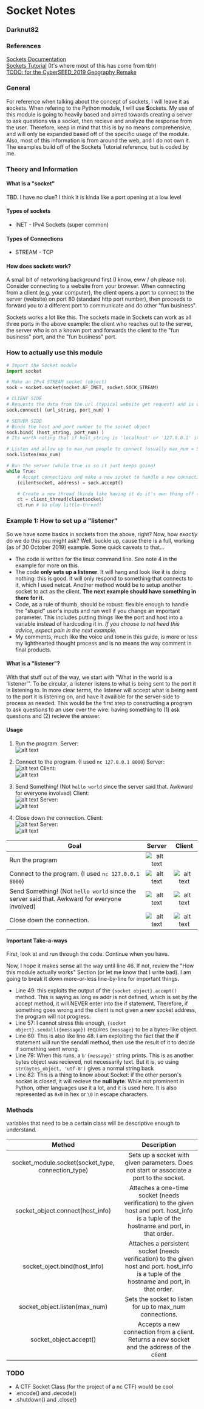 # Socket Notes
### Darknut82

### References
[Sockets Documentation](https://docs.python.org/3/library/socket.html#socket-objects)  
[Sockets Tutorial](https://docs.python.org/3/howto/sockets.html) (It's where most of this has come from tbh)  
[TODO: for the CyberSEED_2019 Geography Remake](https://www.instructables.com/id/Netcat-in-Python/)  

### General
For reference when talking about the concept of sockets, I will leave it as **s**ockets. When refering to the Python module, I will use **S**ockets. My use of this module is going to heavily based and aimed towards creating a server to ask questions via a socket, then recieve and analyze the response from the user. Therefore, keep in mind that this is by no means comprehensive, and will only be expanded based off of the specific usage of the module. Also, most of this information is from around the web, and I do not own it. The examples build off of the Sockets Tutorial reference, but is coded by me. 

### Theory and Information

#### What is a "socket"
TBD. I have no clue? I think it is kinda like a port opening at a low level

#### Types of sockets
* INET - IPv4 Sockets (super common)

#### Types of Connections
* STREAM - TCP

#### How does sockets work?
A small bit of networking background first (I know, eww / oh please no). Consider connecting to a website from your browser. When connecting from a client (e.g. your computer), the client opens a port to connect to the server (website) on port 80 (standard http port number), then proceeds to forward you to a different port to communicate and do other "fun business".  

Sockets works a lot like this. The sockets made in Sockets can work as all three ports in the above example: the client who reaches out to the server, the server who is on a known port and forwards the client to the "fun business" port, and the "fun business"  port. 

### How to actually use this module
``` python
# Import the Socket module
import socket

# Make an IPv4 STREAM socket (object)
sock = socket.socket(socket.AF_INET, socket.SOCK_STREAM)

# CLIENT SIDE
# Requests the data from the url (typical website get request) and is destroyed
sock.connect( (url_string, port_num) )

# SERVER SIDE
# Binds the host and port number to the socket object
sock.bind( (host_string, port_num) )
# Its worth noting that if host_string is 'localhost' or '127.0.0.1' it is only accessible on your system

# Listen and allow up to max_num people to connect (usually max_num = 5)
sock.listen(max_num)

# Run the server (while true is so it just keeps going)
while True:
    # Accept connections and make a new socket to handle a new connection
    (cilentsocket, address) = sock.accept()

    # Create a new thread (kinda like having it do it's own thing off to the side)
    ct = client_thread(clientsocket)
    ct.run # Go play little-thread!
```

### Example 1: How to set up a "listener"
So we have some basics in sockets from the above, right? Now, how _exactly_ do we do this you might ask? Well, buckle up, cause there is a full, working (as of 30 October 2019) example. Some quick caveats to that...  
* The code is written for the linux command line. See note 4 in the example for more on this.  
* The code **only sets up a listener**. It will hang and look like it is doing nothing: this is good. It will only respond to something that connects to it, which I used netcat. Another method would be to setup another socket to act as the client. **The next example should have something in there for it.**  
* Code, as a rule of thumb, should be robust: flexible enough to handle the "stupid" user's inputs and run well if you change an important parameter. This includes putting things like the port and host into a variable instead of hardcoding it in. _If you choose to not heed this advice, expect pain in the next example._
* My comments, much like the voice and tone in this guide, is more or less my lighthearted thought process and is no means the way comment in final products.  
  
#### What is a "listener"?
With that stuff out of the way, we start with "What in the world is a 'listener'". To be circular, a listener listens to what is being sent to the port it is listening to. In more clear terms, the listener will accept what is being sent to the port it is listening on, and have it availible for the server-side to process as needed. This would be the first step to constructing a program to ask questions to an user over the wire: having something to (1) ask questions and (2) recieve the answer. 

#### Usage
1. Run the program. 
Server:  
![alt text](https://fake.url "Initial Server Setup")

2. Connect to the program. (I used `nc 127.0.0.1 8000`)
Server:  
![alt text](https://fake.url "Netcat Terminal Response")
Client:  
![alt text](https://fake.url "Server Accepts the Connection")

3. Send Something! (Not `hello world` since the server said that. Awkward for everyone involved)
Client:  
![alt text](https://fake.url "Client Sends Message")
Server:  
![alt text](https://fake.url "Server Recieves Message")

4. Close down the connection.
Client:  
![alt text](https://fake.url "Client Shuts Down")
Server:  
![alt text](https://fake.url "Program Finishes")

| Goal | Server | Client | 
| ---- | :----: | :----: |
| Run the program | ![alt text](https://fake.url "Initial Server Setup") |  |
| Connect to the program. (I used `nc 127.0.0.1 8000`) | ![alt text](https://fake.url "Server Accepts the Connection") | ![alt text](https://fake.url "Netcat Terminal Response") | 
| Send Something! (Not `hello world` since the server said that. Awkward for everyone involved) | ![alt text](https://fake.url "Server Recieves Message") | ![alt text](https://fake.url "Client Sends Message") | 
| Close down the connection. | ![alt text](https://fake.url "Program Finishes") | ![alt text](https://fake.url "Client Shuts Down") | 

#### Important Take-a-ways
First, look at and run through the code. Continue when you have.  
  
Now, I hope it makes sense all the way until line 46. If not, review the "How this module actually works" Section (or let me know that I write bad). I am going to break it down more-or-less line-by-line for important things. 
* Line 49: this exploits the output of the `{socket object}.accept()` method. This is saying as long as addr is not defined, which is set by the accept method, it will NEVER enter into the if statement. Therefore, if something goes wrong and the client is not given a new socket address, the program will not progress.
* Line 57: I cannot stress this enough, `{socket object}.sendall({message})` requires `{message}` to be a bytes-like object.
* Line 60: This is also like line 48. I am exploiting the fact that the if statement will run the sendall method, then use the result of it to decide if something went wrong. 
* Line 79: When this runs, a `b'{message}'` string prints. This is as another bytes object was recieved, not necessarily text. But it is, so using `str(bytes_object, 'utf-8')` gives a normal string back
* Line 82: This is a thing to know about Socket: if the other person's socket is closed, it will recieve the **null byte**. While not prominent in Python, other languages use it a lot, and it is used here. It is also represented as `0x0` in hex or `\0` in escape characters.  

### Methods
variables that need to be a certain class will be descriptive enough to understand.
  
| Method | Description | 
| :---:  | :----:      |
| socket_module.socket(socket_type, connection_type) | Sets up a socket with given parameters. Does not start or associate a port to the socket. |
| socket_object.connect(host_info) | Attaches a one-time socket (needs verification) to the given host and port. host_info is a tuple of the hostname and port, in that order. |
| socket_oject.bind(host_info) | Attaches a persistent socket (needs verification) to the given host and port. host_info is a tuple of the hostname and port, in that order. |
| socket_object.listen(max_num) | Sets the socket to listen for up to max_num connections. |
| socket_object.accept() | Accepts a new connection from a client. Returns a new socket and the address of the client |

### TODO
* A CTF Socket Class (for the project of a nc CTF) would be cool
* .encode() and .decode()
* .shutdown() and .close()

